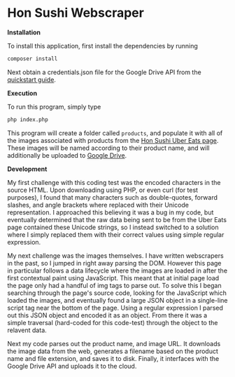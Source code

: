 # Hon Sushi Webscraper

**Installation**

To install this application, first install the dependencies by running
```sh
composer install
```

Next obtain a credentials.json file for the Google Drive API from the [quickstart guide](https://developers.google.com/drive/api/v3/quickstart/php).

**Execution**

To run this program, simply type
```sh
php index.php
```

This program will create a folder called `products`, and populate it with all of the images associated with products from the [Hon Sushi Uber Eats page](https://www.ubereats.com/ca/vancouver/food-delivery/hon-sushi/XAAB10yNTL6wz9qbi2gXfA). These images will be named according to their product name, and will additionally be uploaded to [Google Drive](https://drive.google.com/drive/folders/12di4UQeLacp8Av2D1JAAAo9P2aK361xB?usp=sharing).

**Development**

My first challenge with this coding test was the encoded characters in the source HTML. Upon downloading using PHP, or even curl (for test purposes), I found that many characters such as double-quotes, forward slashes, and angle brackets where replaced with their Unicode representation. I approached this believing it was a bug in my code, but eventually determined that the raw data being sent to be from the Uber Eats page contained these Unicode strings, so I instead switched to a solution where I simply replaced them with their correct values using simple regular expression.  

My next challenge was the images themselves. I have written webscrapers in the past, so I jumped in right away parsing the DOM. However this page in particular follows a data lifecycle where the images are loaded in after the first contextual paint using JavaScript. This meant that at initial page load the page only had a handful of img tags to parse out. To solve this I began searching through the page's source code, looking for the JavaScript which loaded the images, and eventually found a large JSON object in a single-line script tag near the bottom of the page. Using a regular expression I parsed out this JSON object and encoded it as an object. From there it was a simple traversal (hard-coded for this code-test) through the object to the relavent data.  

Next my code parses out the product name, and image URL. It downloads the image data from the web, generates a filename based on the product name and file extension, and saves it to disk. Finally, it interfaces with the Google Drive API and uploads it to the cloud.
